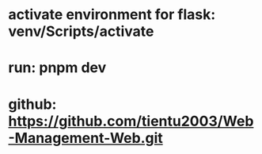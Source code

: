 # activate environment for flask: venv/Scripts/activate
# run: pnpm dev
# github: https://github.com/tientu2003/Web-Management-Web.git